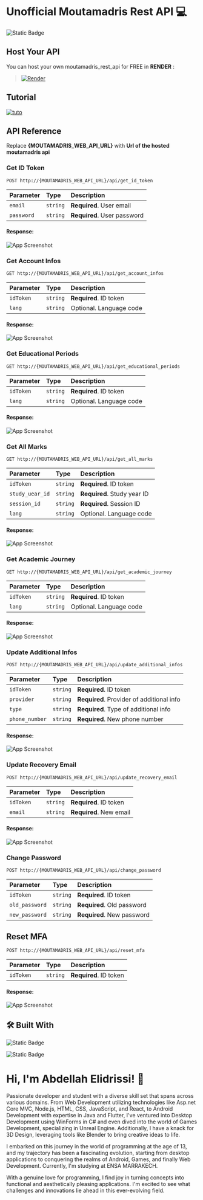 
# Unofficial Moutamadris Rest API 💻
![Static Badge](https://img.shields.io/badge/Awesome%20Rest%20API-8A2BE2?logo=windows&logoColor=white)

## Host Your API
You can host your own moutamadris_rest_api for FREE in **RENDER** :
>[![Render](https://img.shields.io/badge/Render%20Hosting-ffffff?style=for-the-badge&logo=render&logoColor=black)](https://docs.render.com/deploy-fastapi)

## Tutorial
[![tuto](https://img.youtube.com/vi/sXVxSEORgvA/0.jpg)](https://www.youtube.com/watch?v=sXVxSEORgvA)

## API Reference
Replace **{MOUTAMADRIS_WEB_API_URL}** with **Url of the hosted moutamadris api**

### Get ID Token
```
POST http://{MOUTAMADRIS_WEB_API_URL}/api/get_id_token
```
| Parameter  | Type     | Description                  |
| :--------- | :------- | :--------------------------- |
| `email`    | `string` | **Required**. User email     |
| `password` | `string` | **Required**. User password  |

#### Response:
![App Screenshot](https://github.com/AbdellahDeveloper/BypassAntivirus/blob/main/images_moutamadris_api/1.png?raw=true)

### Get Account Infos
```
GET http://{MOUTAMADRIS_WEB_API_URL}/api/get_account_infos
```
| Parameter | Type     | Description              |
| :-------- | :------- | :----------------------- |
| `idToken` | `string` | **Required**. ID token   |
| `lang`    | `string` | Optional. Language code  |

#### Response:
![App Screenshot](https://github.com/AbdellahDeveloper/BypassAntivirus/blob/main/images_moutamadris_api/2.png?raw=true)

### Get Educational Periods
```
GET http://{MOUTAMADRIS_WEB_API_URL}/api/get_educational_periods
```
| Parameter | Type     | Description              |
| :-------- | :------- | :----------------------- |
| `idToken` | `string` | **Required**. ID token   |
| `lang`    | `string` | Optional. Language code  |

#### Response:
![App Screenshot](https://github.com/AbdellahDeveloper/BypassAntivirus/blob/main/images_moutamadris_api/3.png?raw=true)

### Get All Marks
```
GET http://{MOUTAMADRIS_WEB_API_URL}/api/get_all_marks
```
| Parameter       | Type     | Description                      |
| :-------------- | :------- | :------------------------------ |
| `idToken` | `string` | **Required**. ID token          |
| `study_uear_id`  | `string` | **Required**. Study year ID   |
| `session_id` | `string` | **Required**. Session ID        |
| `lang`    | `string` | Optional. Language code  |

#### Response:
![App Screenshot](https://github.com/AbdellahDeveloper/BypassAntivirus/blob/main/images_moutamadris_api/4.png?raw=true)

### Get Academic Journey
```
GET http://{MOUTAMADRIS_WEB_API_URL}/api/get_academic_journey
```
| Parameter | Type     | Description              |
| :-------- | :------- | :----------------------- |
| `idToken` | `string` | **Required**. ID token    |
| `lang`    | `string` | Optional. Language code  |

#### Response:
![App Screenshot](https://github.com/AbdellahDeveloper/BypassAntivirus/blob/main/images_moutamadris_api/5.png?raw=true)

### Update Additional Infos
```
POST http://{MOUTAMADRIS_WEB_API_URL}/api/update_additional_infos
```
| Parameter           | Type     | Description                                   |
| :------------------------------------------------------------ | :------- | :----------------------------------------- |
| `idToken`          | `string` | **Required**. ID token                                   |
| `provider`        | `string` | **Required**. Provider of additional info                 |
| `type`           | `string` | **Required**. Type of additional info                           |
| `phone_number`      | `string` | **Required**. New phone number                           |

#### Response:
![App Screenshot](https://github.com/AbdellahDeveloper/BypassAntivirus/blob/main/images_moutamadris_api/6.png?raw=true)

### Update Recovery Email
```
POST http://{MOUTAMADRIS_WEB_API_URL}/api/update_recovery_email
```
| Parameter | Type    | Description              |
| :-------- | :------- | :---------------------------------- |
| `idToken` | `string` | **Required**. ID token                            |
| `email`    | `string` | **Required**. New email                           |

#### Response:
![App Screenshot](https://github.com/AbdellahDeveloper/BypassAntivirus/blob/main/images_moutamadris_api/6.png?raw=true)

### Change Password
```curl
POST http://{MOUTAMADRIS_WEB_API_URL}/api/change_password
```
| Parameter       | Type     | Description              |
| :---------------- | :------- | :--------------------------------- |
| `idToken`       | `string` | **Required**. ID token                        |
| `old_password` | `string` | **Required**. Old password                      |
| `new_password` | `string` | **Required**. New password                      |


## Reset MFA
```
POST http://{MOUTAMADRIS_WEB_API_URL}/api/reset_mfa
```
| Parameter | Type     | Description              |
| :-------- | :------- | :------------------------ |
| `idToken` | `string` | **Required**. ID token   |

#### Response:
![App Screenshot](https://github.com/AbdellahDeveloper/BypassAntivirus/blob/main/images_moutamadris_api/6.png?raw=true)


## 🛠 Built With
![Static Badge](https://img.shields.io/badge/Python-3776AB?logo=python&logoColor=white)

![Static Badge](https://img.shields.io/badge/FastAPI-009688?logo=fastapi&logoColor=white)


# Hi, I'm Abdellah Elidrissi! 👋

Passionate developer and student with a diverse skill set that spans across various domains. From Web Development utilizing technologies like Asp.net Core MVC, Node.js, HTML, CSS, JavaScript, and React, to Android Development with expertise in Java and Flutter, I've ventured into Desktop Development using WinForms in C# and even dived into the world of Games Development, specializing in Unreal Engine. Additionally, I have a knack for 3D Design, leveraging tools like Blender to bring creative ideas to life.

I embarked on this journey in the world of programming at the age of 13, and my trajectory has been a fascinating evolution, starting from desktop applications to conquering the realms of Android, Games, and finally Web Development. Currently, I'm studying at ENSA MARRAKECH.

With a genuine love for programming, I find joy in turning concepts into functional and aesthetically pleasing applications. I'm excited to see what challenges and innovations lie ahead in this ever-evolving field.
